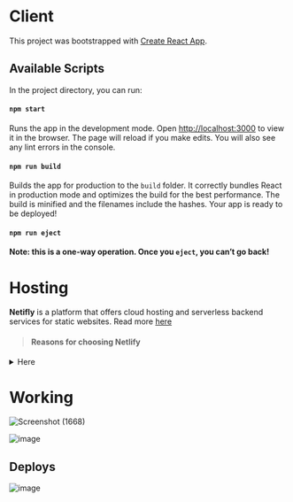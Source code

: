 # Client

This project was bootstrapped with [Create React App](https://github.com/facebook/create-react-app).

## Available Scripts
In the project directory, you can run:

#### `npm start`
Runs the app in the development mode. Open [http://localhost:3000](http://localhost:3000) to view it in the browser.
The page will reload if you make edits. You will also see any lint errors in the console.

#### `npm run build`
Builds the app for production to the `build` folder. It correctly bundles React in production mode and optimizes the build for the best performance.
The build is minified and the filenames include the hashes. Your app is ready to be deployed!

#### `npm run eject`
**Note: this is a one-way operation. Once you `eject`, you can’t go back!**

# Hosting

**Netifly** is a platform that offers cloud hosting and serverless backend services for static websites. Read more [here](https://www.netlify.com/)

> #### Reasons for choosing Netlify
<details><summary>Here</summary>
<p>
1. It is free  
It offers massive features on its free plan and as a matter of fact, almost all features are available on the free plan.

2. Easy to use  
The Netlify User Interface is perhaps one the of the easiest to understand and be able to find your way around without needing to Google a lot of “How to “ or spending time reading the docs. 

3. Deploy in seconds  
Deploying projects on Netlify are not just easy, but pretty fast too. You have the option to deploy from a Git repository or just by simply dragging your project folder and dropping it. Netlify takes care of everything else from there on. It identifies build commands (if any) and with just a click your project will be live in a few seconds

4. Continuous Deployment (CD)  
Anytime you deploy your project from a Git repo, Netlify automatically activates CD for you. With that, whenever you make a new commit and push to your repo, Netlify builds it for you and automatically updates your project to the most recent version. All this is achieved without having to create a configuration file and writing a long list of rules.

5. Branch Deploys  
You could easily choose any branch of your Git project and deploy just that branch. This comes in handy when testing new features that may or may not make it to the master branch or just a quick way to easily see how a PR would affect your site.

6. Free Private Repo Hosting  
If you have a private repo, you could easily still get it online and keep your codebase private without having to pay for anything. 

7. Deploy Previews  
Netlify gives you the ability to preview every deploy you make or want to make, This will allow you and your team to see what changes will look like in production, without having to deploy them in your existing site.

8. Asset Optimization  
Netlify gives you the ability to automatically optimize assets for your project. Available options like CSS and JS minification, image compression, and pretty URLs allow you to improve the performance of your sites with just a few clicks.

9. Free SSL  
Netlify adds security to your site with its Free SSL option with Let’s Encrypt. With one click install, HTTPS will instantly be available for your sites.

10. Rewrites and Redirects  
This gives you the ability to easily perform redirects and control certain actions on your website. 

11. Custom Subdomains  
By default, Netlify gives you a free custom subdomain whenever you create a new project (something like_mywebsite.netlify.com_), but they also give you the ability to use a custom domain name which you own and by simply updating your DNS records, your Netlify site will have it’s own domain.

12. Free DNS  
Netlify gives you the option of DNS Management absolutely free.
</p>
</details> 


# Working

![Screenshot (1668)](https://user-images.githubusercontent.com/49511150/116006270-1b308780-a628-11eb-9381-2b3c8460aa2f.png)

![image](https://user-images.githubusercontent.com/49511150/116005864-7792a780-a626-11eb-886c-2dd78f4e782f.png)

## Deploys
![image](https://user-images.githubusercontent.com/49511150/116005995-ff78b180-a626-11eb-9512-8a4417225493.png)
